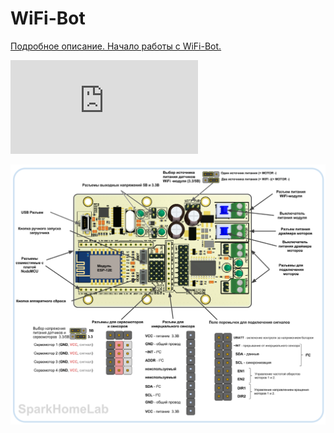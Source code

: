 # WiFi-Bot #

[Подробное описание. Начало работы с WiFi-Bot.](https://skysparky.github.io/wifiCar-IoT/)

![Электрическая схема](https://bitbucket.org/lartiot/wifi-bot-code/downloads/wifi-car-schematic.pdf)

![Внешний вид платы и назначение разъемов, индикаторов и перемычек](https://github.com/SkySparky/skysparky.github.io/blob/master/lart-car-pcb.png)

